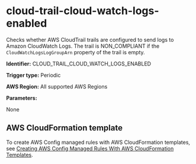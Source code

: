 # cloud\-trail\-cloud\-watch\-logs\-enabled<a name="cloud-trail-cloud-watch-logs-enabled"></a>

Checks whether AWS CloudTrail trails are configured to send logs to Amazon CloudWatch Logs\. The trail is NON\_COMPLIANT if the `CloudWatchLogsLogGroupArn` property of the trail is empty\.

**Identifier:** CLOUD\_TRAIL\_CLOUD\_WATCH\_LOGS\_ENABLED

**Trigger type:** Periodic

**AWS Region:** All supported AWS Regions

**Parameters:**

 None  

## AWS CloudFormation template<a name="w22aac11c29c17c47c15"></a>

To create AWS Config managed rules with AWS CloudFormation templates, see [Creating AWS Config Managed Rules With AWS CloudFormation Templates](aws-config-managed-rules-cloudformation-templates.md)\.